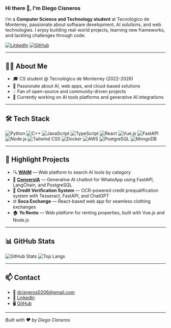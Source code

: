 ### Hi there 👋, I'm Diego Cisneros

I’m a **Computer Science and Technology student** at Tecnológico de Monterrey, passionate about software development, AI solutions, and web technologies. I enjoy building real-world projects, learning new frameworks, and tackling challenges through code.

[![LinkedIn](https://img.shields.io/badge/linkedin-%230077B5.svg?style=for-the-badge&logo=linkedin&logoColor=white)](https://www.linkedin.com/in/diego-cisneros-fajardo/)
[![GitHub](https://img.shields.io/badge/github-181717?style=for-the-badge&logo=github&logoColor=white)](https://github.com/Madafanes0)

---

## 👨‍💻 About Me

- 🎓 CS student @ Tecnológico de Monterrey (2022-2026)
- 🚀 Passionate about AI, web apps, and cloud-based solutions
- 💡 Fan of open-source and community-driven projects
- 🌱 Currently working on AI tools platforms and generative AI integrations

---

## 🛠️ Tech Stack

![Python](https://img.shields.io/badge/Python-3776AB?style=flat-square&logo=python&logoColor=white)
![C++](https://img.shields.io/badge/C++-00599C?style=flat-square&logo=cplusplus&logoColor=white)
![JavaScript](https://img.shields.io/badge/JavaScript-F7DF1E?style=flat-square&logo=javascript&logoColor=black)
![TypeScript](https://img.shields.io/badge/TypeScript-3178C6?style=flat-square&logo=typescript&logoColor=white)
![React](https://img.shields.io/badge/React-20232A?style=flat-square&logo=react&logoColor=61DAFB)
![Vue.js](https://img.shields.io/badge/Vue.js-35495E?style=flat-square&logo=vue.js&logoColor=4FC08D)
![FastAPI](https://img.shields.io/badge/FastAPI-009688?style=flat-square&logo=fastapi&logoColor=white)
![Node.js](https://img.shields.io/badge/Node.js-339933?style=flat-square&logo=nodedotjs&logoColor=white)
![Tailwind CSS](https://img.shields.io/badge/Tailwind_CSS-38B2AC?style=flat-square&logo=tailwind-css&logoColor=white)
![Docker](https://img.shields.io/badge/Docker-2496ED?style=flat-square&logo=docker&logoColor=white)
![AWS](https://img.shields.io/badge/AWS-232F3E?style=flat-square&logo=amazon-aws)
![PostgreSQL](https://img.shields.io/badge/PostgreSQL-336791?style=flat-square&logo=postgresql&logoColor=white)
![MongoDB](https://img.shields.io/badge/MongoDB-4EA94B?style=flat-square&logo=mongodb&logoColor=white)

---

## 📌 Highlight Projects

- 🔍 **[WAIM](https://github.com/Madafanes0/WAIM2.0)** — Web platform to search AI tools by category  
- 🤖 **[ConversIA](https://github.com/Madafanes0/ConversIA)** — Generative AI chatbot for WhatsApp using FastAPI, LangChain, and PostgreSQL  
- 📝 **Credit Verification System** — OCR-powered credit prequalification system with Tesseract, FastAPI, and ChatGPT  
- 🌐 **Soca Exchange** — React-based web app for seamless clothing exchanges  
- 🏠 **Yo Rento** — Web platform for renting properties, built with Vue.js and Node.js  

---

## 📊 GitHub Stats

![GitHub Stats](https://github-readme-stats.vercel.app/api?username=Madafanes0&show_icons=true&theme=prussian&count_private=true)
![Top Langs](https://github-readme-stats.vercel.app/api/top-langs/?username=Madafanes0&layout=compact&theme=prussian)

---

## 📫 Contact

- 📧 dcisneros0206@gmail.com  
- 🔗 [LinkedIn](https://www.linkedin.com/in/diego-cisneros-fajardo)  
- 🖥️ [GitHub](https://github.com/Madafanes0)

---

*Built with ❤️ by Diego Cisneros*
